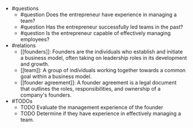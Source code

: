 - #questions
	- #question Does the entrepreneur have experience in managing a team?
	- #question Has the entrepreneur successfully led teams in the past?
	- #question Is the entrepreneur capable of effectively managing employees?
- #relations
	- [[founders]]: Founders are the individuals who establish and initiate a business model, often taking on leadership roles in its development and growth.
	- [[team]]: A group of individuals working together towards a common goal within a business model.
	- [[founder agreement]]: A founder agreement is a legal document that outlines the roles, responsibilities, and ownership of a company's founders.
- #TODOs
	- TODO Evaluate the management experience of the founder
	- TODO  Determine if they have experience in effectively managing a team.











